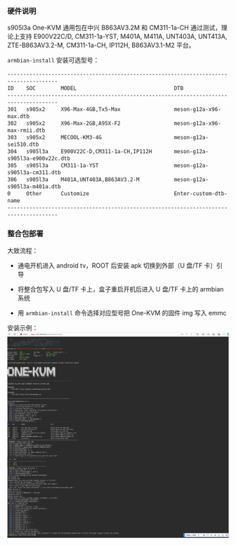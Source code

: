 ### 硬件说明


s905l3a One-KVM 通用包在中兴 B863AV3.2M 和 CM311-1a-CH 通过测试，理论上支持 E900V22C/D, CM311-1a-YST, M401A, M411A, UNT403A, UNT413A, ZTE-B863AV3.2-M, CM311-1a-CH, IP112H, B863AV3.1-M2 平台。

`armbian-install` 安装可选型号：
```
--------------------------------------------------------------------------------------
ID    SOC        MODEL                               DTB                                               
--------------------------------------------------------------------------------------
301   s905x2     X96-Max-4GB,Tx5-Max                 meson-g12a-x96-max.dtb                            
302   s905x2     X96-Max-2GB,A95X-F2                 meson-g12a-x96-max-rmii.dtb                       
303   s905x2     MECOOL-KM3-4G                       meson-g12a-sei510.dtb                             
304   s905l3a    E900V22C-D,CM311-1a-CH,IP112H       meson-g12a-s905l3a-e900v22c.dtb                   
305   s905l3a    CM311-1a-YST                        meson-g12a-s905l3a-cm311.dtb                      
306   s905l3a    M401A,UNT403A,B863AV3.2-M           meson-g12a-s905l3a-m401a.dtb                      
0     Other      Customize                           Enter-custom-dtb-name                             
--------------------------------------------------------------------------------------
```

### 整合包部署

大致流程：

- 通电开机进入 android tv，ROOT 后安装 apk 切换到外部（U 盘/TF 卡）引导

- 将整合包写入 U 盘/TF 卡上，盒子重启开机后进入 U 盘/TF 卡上的 armbian 系统

- 用 `armbian-install` 命令选择对应型号把 One-KVM 的固件 img 写入 emmc

安装示例：
![install](./img/PixPin_2024-10-16_22-49-59.png)